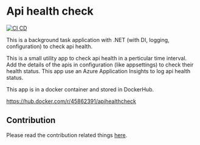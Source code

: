 # Api health check
[![CI CD](https://github.com/Arnab-Developer/api-health-check/actions/workflows/ci-cd.yml/badge.svg)](https://github.com/Arnab-Developer/api-health-check/actions/workflows/ci-cd.yml)

This is a background task application with .NET (with DI, logging, configuration) to check api health.

This is a small utility app to check api health in a perticular time interval. Add the details of the apis 
in configuration (like appsettings) to check their health status. This app use an Azure Application Insights to 
log api health status.

This app is in a docker container and stored in DockerHub.

https://hub.docker.com/r/45862391/apihealthcheck

## Contribution
Please read the contribution related things [here](https://github.com/Arnab-Developer/api-health-check/blob/main/Contribution.md).